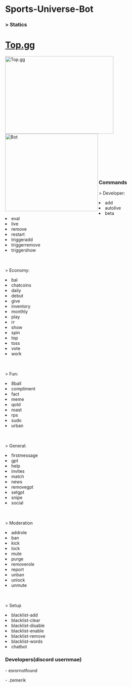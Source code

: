 # Sports-Universe-Bot

<h3>> Statics</h3>
<h1><a href = "https://top.gg/bot/1119542429201211432">Top.gg</a></h1>
<img src = "https://cdn.discordapp.com/attachments/1062477574841831594/1143059537910304828/Screenshot_467.png" style = "width:350px;height:250px" alt = "Top.gg" align = "left">
<br>
<br>
<br>
<br>
<br>
</br>
</br>
</br>
</br>
</br>
</br>
<img src = "https://cdn.discordapp.com/attachments/1062477574841831594/1143063810870087750/image.png" style = "width:300px;height:250px" alt = "Bot" align = "left">
<br>
<br>
<br>
<br>
<br>
</br>
</br>
</br>
</br>
</br>
</br>
<h3>Commands</h3>
<p>> Developer:</p>
<li>add</li>
<li>autolive</li>
<li>beta</li>
<li>eval</li>
<li>live</li>
<li>remove</li>
<li>restart</li>
<li>triggeradd</li>
<li>triggerremove</li>
<li>triggershow</li>
<br>
</br>
<p>> Economy: </p>
<li>bal</li>
<li>chatcoins</li>
<li>daily</li>
<li>debut</li>
<li>give</li>
<li>inventory</li>
<li>monthly</li>
<li>play</li>
<li>rr</li>
<li>show</li>
<li>spin</li>
<li>top</li>
<li>toss</li>
<li>vote</li>
<li>work</li>
<br>
</br>
<p>> Fun:</p>
<li>8ball</li>
<li>compliment</li>
<li>fact</li>
<li>meme</li>
<li>qotd</li>
<li>roast</li>
<li>rps</li>
<li>sudo</li>
<li>urban</li>
<br>
</br>
<p>> General:</p>
<li>firstmessage</li>
<li>gpt</li>
<li>help</li>
<li>invites</li>
<li>match</li>
<li>news</li>
<li>removegpt</li>
<li>setgpt</li>
<li>snipe</li>
<li>social</li>
<br>
</br>
<p>> Moderation</p>
<li>addrole</li>
<li>ban</li>
<li>kick</li>
<li>lock</li>
<li>mute</li>
<li>purge</li>
<li>removerole</li>
<li>report</li>
<li>unban</li>
<li>unlock</li>
<li>unmute</li>
<br>
</br>
<p>> Setup</p>
<li>blacklist-add</li>
<li>blacklist-clear</li>
<li>blacklist-disable</li>
<li>blacklist-enable</li>
<li>blacklist-remove</li>
<li>blacklist-words</li>
<li>chatbot</li>
<h3>Developers(discord usernmae)</h3>
<p>- esrornotfound</p>
<p>- .zemerik</p>
